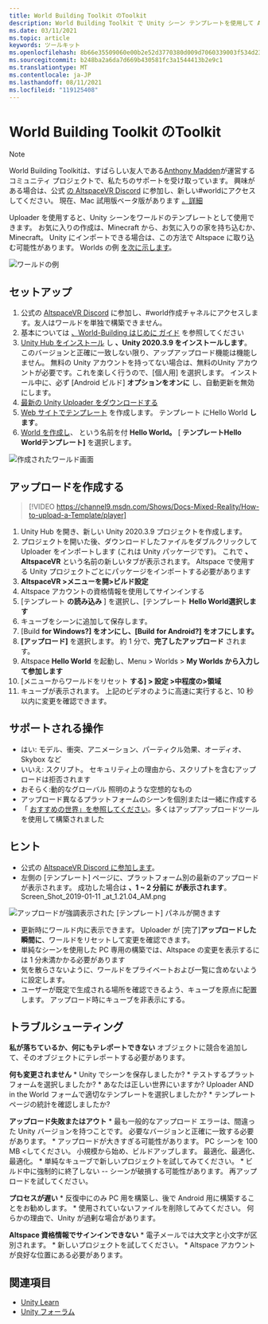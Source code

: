 ```yaml
---
title: World Building Toolkit のToolkit
description: World Building Toolkit で Unity シーン テンプレートを使用して AltspaceVR ワールドをセットアップしてアップロードする方法について説明します。
ms.date: 03/11/2021
ms.topic: article
keywords: ツールキット
ms.openlocfilehash: 8b66e35509060e00b2e52d3770380d009d7060339003f534d23fdd47372a57f0
ms.sourcegitcommit: b248ba2a6da7d669b430581fc3a1544413b2e9c1
ms.translationtype: MT
ms.contentlocale: ja-JP
ms.lasthandoff: 08/11/2021
ms.locfileid: "119125408"
---
```

# <a name="introducing-the-world-building-toolkit"></a>World Building Toolkit のToolkit

> [!NOTE]
> World Building Toolkitは、すばらしい友人である[Anthony Madden](https://twitter.com/chigamesstudio)が運営するコミュニティ プロジェクトで、私たちのサポートを受け取っています。 興味がある場合は、公式 [の AltspaceVR Discord](https://discordapp.com/invite/altspacevr) に参加し、新しい#worldにアクセスしてください。 現在、Mac 試用版ベータ版があります [。詳細](https://altvr.com/altspacevr-mac)

Uploader を使用すると、Unity シーンをワールドのテンプレートとして使用できます。 お気に入りの作成は、Minecraft から、お気に入りの家を持ち込むか、Minecraft。 Unity にインポートできる場合は、この方法で Altspace に取り込む可能性があります。 Worlds の例 [を次に示します](https://account.altvr.com/worlds/1046572460192825569)。

![ワールドの例](images/unity-uploader-img-01.png)

## <a name="setup"></a>セットアップ

1. 公式の [AltspaceVR Discord](https://discordapp.com/invite/altspacevr) に参加し、#world作成チャネルにアクセスします。友人はワールドを単独で構築できません。
2. 基本については [、World-Building はじめに ガイド](world-building-getting-started.md) を参照してください
3. [Unity Hub をインストール](https://blogs.unity3d.com/2018/01/24/streamline-your-workflow-introducing-unity-hub-beta) し **、Unity 2020.3.9 をインストールします**。 このバージョンと正確に一致しない限り、アップアップロード機能は機能しません。 無料の Unity アカウントを持ってない場合は、無料のUnity アカウントが必要です。これを楽しく行うので、[個人用] を選択します。 インストール中に、必ず [Android ビルド] **オプションをオンに** し、自動更新を無効にします。
4. [最新の Unity Uploader をダウンロードする](upgrading-content-to-the-latest-unity.md#altspacevr-uploader-v090-upgrade-guide)
5. [Web サイトでテンプレート](https://account.altvr.com/space_templates/new) を作成します。 テンプレート にHello World **します**。
6. [World を作成し](https://account.altvr.com/worlds/my)、 という名前を付 **Hello World。** [ **テンプレートHello Worldテンプレート]** を選択します。

![作成されたワールド画面](images/unity-uploader-img-02.png)

## <a name="upload-your-scene"></a>アップロードを作成する

> [!VIDEO https://channel9.msdn.com/Shows/Docs-Mixed-Reality/How-to-upload-a-Template/player]

1. Unity Hub を開き、新しい Unity 2020.3.9 プロジェクトを作成します。
2. プロジェクトを開いた後、ダウンロードしたファイルをダブルクリックして Uploader をインポートします (これは Unity パッケージです)。 これで **、AltspaceVR** という名前の新しいタブが表示されます。 Altspace で使用する Unity プロジェクトごとにパッケージをインポートする必要があります
3. **AltspaceVR >メニューを開>ビルド設定**
4. Altspace アカウントの資格情報を使用してサインインする
5. [テンプレート **の読み込み** ] を選択し、[テンプレート **Hello World選択します**
6. キューブをシーンに追加して保存します。
7. [Build **for Windows?] をオンにし、[Build** **for Android?] をオフにします。**
8. **[アップロード]** を選択します。 約 1 分で、**完了したアップロード** されます。
9. Altspace **Hello World** を起動し、Menu > Worlds > **My Worlds から入力して参加します**
10. [メニューからワールドをリセット **する] > 設定 >中程度の>領域**
11. キューブが表示されます。 上記のビデオのように高速に実行すると、10 秒以内に変更を確認できます。

## <a name="whats-supported"></a>サポートされる操作

* はい: モデル、衝突、アニメーション、パーティクル効果、オーディオ、Skybox など
* いいえ: スクリプト。 セキュリティ上の理由から、スクリプトを含むアップロードは拒否されます
* おそらく:動的なグローバル 照明のような空想的なもの
* アップロード異なるプラットフォームのシーンを個別または一緒に作成する
* 「 [おすすめの世界」を参照してください](https://account.altvr.com/worlds/featured)。多くはアップアップロードツールを使用して構築されました

## <a name="tips"></a>ヒント

* 公式の [AltspaceVR Discord に参加します](https://discordapp.com/invite/altspacevr)。
* 左側の [テンプレート] ページに、プラットフォーム別の最新のアップロードが表示されます。 成功した場合は **、1 ~ 2 分前に が表示されます**。Screen_Shot_2019-01-11 _at_1.21.04_AM.png

![アップロードが強調表示された [テンプレート] パネルが開きます](images/unity-uploader-img-03.png)

* 更新時にワールド内に表示できます。 Uploader が [完了]**アップロードした瞬間に**、ワールドをリセットして変更を確認できます。
* 単純なシーンを使用した PC 専用の構築では、Altspace の変更を表示するには 1 分未満かかる必要があります
* 気を散らさないように、ワールドをプライベートおよび一覧に含めないように設定します。
* ユーザーが既定で生成される場所を確認できるよう、キューブを原点に配置します。 アップロード時にキューブを非表示にする。

## <a name="troubleshooting"></a>トラブルシューティング

**私が落ちているか、何にもテレポートできない** オブジェクトに競合を追加して、そのオブジェクトにテレポートする必要があります。

**何も変更されません**
    * Unity でシーンを保存しましたか?
    * テストするプラットフォームを選択しましたか?
    * あなたは正しい世界にいますか? Uploader AND in the World フォームで適切なテンプレートを選択しましたか?
    * テンプレート ページの統計を確認しましたか?

**アップロード失敗またはアウト**
    * 最も一般的なアップロード エラーは、間違った Unity バージョンを持つことです。 必要なバージョンと正確に一致する必要があります。
    * アップロードが大きすぎる可能性があります。 PC シーンを 100 MB <してください。 小規模から始め、ビルドアップします。 最適化、最適化、最適化。
    * 単純なキューブで新しいプロジェクトを試してみてください。
    * ビルド中に強制的に終了しない -- シーンが破損する可能性があります。 再アップロードを試してください。

**プロセスが遅い**
    * 反復中にのみ PC 用を構築し、後で Android 用に構築することをお勧めします。
    * 使用されていないファイルを削除してみてください。 何らかの理由で、Unity が過剰な場合があります。

**Altspace 資格情報でサインインできない**
    * 電子メールでは大文字と小文字が区別されます。
    * 新しいプロジェクトを試してください。
    * Altspace アカウントが良好な位置にある必要があります。

## <a name="see-also"></a>関連項目

* [Unity Learn](https://unity3d.com/learn)
* [Unity フォーラム](https://forum.unity.com)
